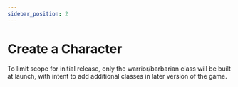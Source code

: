 ```yaml
---
sidebar_position: 2
---
```


# Create a Character

To limit scope for initial release, only the warrior/barbarian class will be built at launch, with intent to add additional classes in later version of the game. 

